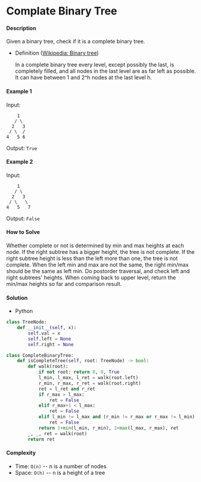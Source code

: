 # Complate Binary Tree

#### Description

Given a binary tree, check if it is a complete binary tree.

- Definition ([Wikipedia: Binary tree](https://en.wikipedia.org/wiki/Binary_tree#Types_of_binary_trees))

    In a complete binary tree every level, except possibly the last, is completely filled, and all nodes in the last level are as far left as possible. It can have between 1 and 2^h nodes at the last level h.

#### Example 1

Input:

```
    1
   / \
  2   3
 / \  /
4   5 6
```

Output: `True`

#### Example 2

Input:

```
    1
   / \
  2   3
 / \   \
4   5   7
```

Output: `False`

#### How to Solve

Whether complete or not is determined by min and max heights at each node. If the right subtree has a bigger height, the tree is not complete. If the right subtree height is less than the left more than one, the tree is not complete. When the left min and max are not the same, the right min/max should be the same as left min. Do postorder traversal, and check left and right subtrees' heights. When coming back to upper level, return the min/max heights so far and comparison result.

#### Solution

- Python

```python
class TreeNode:
    def __init__(self, x):
        self.val = x
        self.left = None
        self.right = None

class CompleteBinaryTree:
    def isCompleteTree(self, root: TreeNode) -> bool:
        def walk(root):
            if not root: return 0, 0, True
            l_min, l_max, l_ret = walk(root.left)
            r_min, r_max, r_ret = walk(root.right)
            ret = l_ret and r_ret
            if r_max > l_max:
                ret = False
            elif r_max+1 < l_max:
                ret = False
            elif l_min != l_max and (r_min != r_max or r_max != l_min):
                ret = False
            return 1+min(l_min, r_min), 1+max(l_max, r_max), ret
        _, _, ret = walk(root)
        return ret
```

#### Complexity

- Time: `O(n)` -- n is a number of nodes
- Space: `O(h)` -- n is a height of a tree
